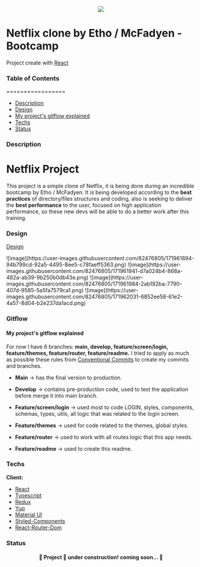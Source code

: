 <p align="center">
  <img src="https://user-images.githubusercontent.com/82476805/171954276-4b4a2bc8-07b6-45a5-8919-29d6b8da7f38.png" />
</p>

# Netflix clone by Etho / McFadyen - Bootcamp

Project create with [React](https://reactjs.org/)

### Table of Contents
=================
   * [Description](#Description)
   * [Design](#Design)
   * [My project's gitflow explained](#Gitflow)
   * [Techs](#Techs)
   * [Status](#Status)

### Description
# Netflix Project

This project is a simple clone of Netflix, it is being done during an incredible bootcamp by Etho / McFadyen. 
It is being developed according to the **best practices** of directory/files structures and coding, also is seeking to deliver the **best performance** to the user, focused on high application performance, so these new devs will be able to do a better work after this training.

### Design
[Design](https://xd.adobe.com/view/9a195402-0530-4f98-80ee-8b27b0e10759-cf4a/)

<div disply="flex">
![image](https://user-images.githubusercontent.com/82476805/171961894-94b799cd-92a5-4495-8ee5-c78faeff5363.png)
![image](https://user-images.githubusercontent.com/82476805/171961941-d7a024b4-868a-482a-ab39-9b250b0db43e.png)
![image](https://user-images.githubusercontent.com/82476805/171961984-2ab192ba-7790-407d-9585-5a5fa7579ca1.png)
![image](https://user-images.githubusercontent.com/82476805/171962031-6852ee58-61e2-4a57-8d04-b2e237da1acd.png)
</div>


### Gitflow

#### My project's gitflow explained

For now I have 6 branches: **main, develop, feature/screen/login, feature/themes, feature/router, feature/readme.**
I tried to apply as much as possible these rules from [Conventional Commits](https://www.conventionalcommits.org/en/v1.0.0/) to create my commits and branches.
 
* **Main** -> has the final version to production.

* **Develop** -> contains pre-production code, used to test the application before merge it into main branch.

* **Feature/screen/login** -> used most to code LOGIN, styles, components, schemas, types, utils, all logic that was related to the login screen.

* **Feature/themes** -> used for code related to the themes, global styles.

* **Feature/router** -> used to work with all routes logic that this app needs.

* **Feature/readme** -> used to create this readme.


### Techs

**Client:** 
   * [React](https://reactjs.org/docs/getting-started.html)
   * [Typescript](https://www.typescriptlang.org/docs/)
   * [Redux](https://redux.js.org/tutorials/essentials/part-1-overview-concepts)
   * [Yup](https://github.com/jquense/yup)
   * [Material UI](https://mui.com/pt/material-ui/getting-started/installation/)
   * [Styled-Components](https://styled-components.com/docs)
   * [React-Router-Dom](https://v5.reactrouter.com/web/guides/quick-start)

 
 ### Status
 
 <h4 align="center"> 
	🚧  Project 🚀 under construction! coming soon...  🚧
</h4>
